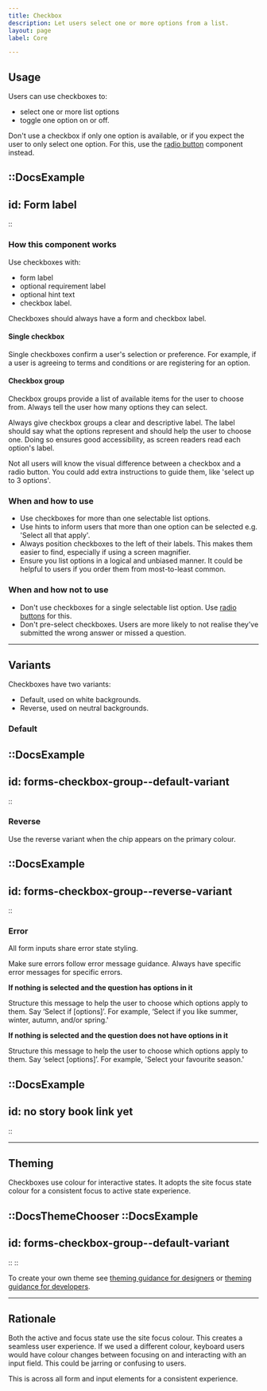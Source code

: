```yaml
---
title: Checkbox
description: Let users select one or more options from a list.
layout: page
label: Core

---
```


## Usage
Users can use checkboxes to:
- select one or more list options
- toggle one option on or off.

Don't use a checkbox if only one option is available, or if you expect the user to only select one option. For this, use the [radio button](https://deploy-preview-457--ripple-docs.netlify.app/design-system/components/radio-button/) component instead. 

::DocsExample
---
id: Form label
---
::

### How this component works
Use checkboxes with:
- form label
- optional requirement label
- optional hint text
- checkbox label.

Checkboxes should always have a form and checkbox label.

#### Single checkbox
Single checkboxes confirm a user's selection or preference. For example, if a user is agreeing to terms and conditions or are registering for an option.

#### Checkbox group
Checkbox groups provide a list of available items for the user to choose from. Always tell the user how many options they can select. 

Always give checkbox groups a clear and descriptive label. The label should say what the options represent and should help the user to choose one. Doing so ensures good accessibility, as screen readers read each option's label.

Not all users will know the visual difference between a checkbox and a radio button. You could add extra instructions to guide them, like 'select up to 3 options'.

### When and how to use
- Use checkboxes for more than one selectable list options.
- Use hints to inform users that more than one option can be selected e.g. 'Select all that apply'.
- Always position checkboxes to the left of their labels. This makes them easier to find, especially if using a screen magnifier.
- Ensure you list options in a logical and unbiased manner. It could be helpful to users if you order them from most-to-least common.

### When and how not to use
- Don't use checkboxes for a single selectable list option. Use [radio buttons](https://deploy-preview-457--ripple-docs.netlify.app/design-system/components/radio-button/) for this.
- Don't pre-select checkboxes. Users are more likely to not realise they’ve submitted the wrong answer or missed a question.

---

## Variants
Checkboxes have two variants:
- Default, used on white backgrounds.
- Reverse, used on neutral backgrounds.

### Default
::DocsExample
---
id: forms-checkbox-group--default-variant
---
::

### Reverse
Use the reverse variant when the chip appears on the primary colour.

::DocsExample
---
id: forms-checkbox-group--reverse-variant
---
::

### Error
All form inputs share error state styling. 

Make sure errors follow error message guidance. Always have specific error messages for specific errors.

**If nothing is selected and the question has options in it**

Structure this message to help the user to choose which options apply to them. Say ‘Select if \[options\]’. For example, ‘Select if you like summer, winter, autumn, and/or spring.'

**If nothing is selected and the question does not have options in it**

Structure this message to help the user to choose which options apply to them. Say ‘select \[options\]’. For example, 'Select your favourite season.'

::DocsExample
---
id: no story book link yet
---
::


---

## Theming
Checkboxes use colour for interactive states.  It adopts the site focus state colour for a consistent focus to active state experience.

::DocsThemeChooser
  ::DocsExample
  ---
  id: forms-checkbox-group--default-variant
  ---
  ::
::

To create your own theme see [theming guidance for designers]() or [theming guidance for developers]().

---

## Rationale
Both the active and focus state use the site focus colour. This creates a seamless user experience. If we used a different colour, keyboard users would have colour changes between focusing on and interacting with an input field. This could be jarring or confusing to users.

This is across all form and input elements for a consistent experience. 
